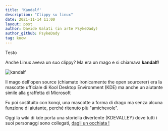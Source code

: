 ```yaml
---
title: 'Kandalf'
description: "Clippy su linux"
date: 2021-11-14 11:00
layout: post
author: Davide Galati (in arte PsykeDady)
author_github: PsykeDady
tag: know
---
```


Testo



Anche Linux aveva un suo clippy? Ma era un mago e si chiamava **kandalf**! 

![kandalf](https://upload.wikimedia.org/wikipedia/commons/5/5f/Kandalf.jpg)

Il mago dell'open source (chiamato ironicamente the open sourcerer) era la mascotte ufficiale di Kool Desktop Environment (KDE) ma anche un aiutante simile alla graffetta di Microsoft

Fu poi sostituito con konqi, una mascotte a forma di drago ma senza alcuna funzione di aiutante, perché ritenuto più "amichevole". 

Oggi la wiki di kde porta una storiella divertente (KDEVALLEY) dove tutti i suoi personaggi sono collegati, [dagli un occhiata !](https://community.kde.org/Konqi)

